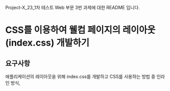 Project-X_23_1차 테스트 Web 부문 3번 과제에 대한 README 입니다.

# **CSS를 이용하여 웰컴 페이지의 레이아웃(index.css) 개발하기**

## 요구사항

애플리케이션의 레이아웃을 위해 index.css를 개발하고 CSS를 사용하는 방법 중 인라인 방식, <style> 태그 내에 정의 하는 방식, 별도의 파일로 개발하는 방식의 차이와 각 방식의 장단점을 이해한다.

- 레이아웃을 위해 HTML 태그에 id 또는 class를 지정한다.
- CSS Selector를 이용하여 레이아웃을 지정한다.
- CSS Box Model을 이해한다.
- 메인메뉴가 화면 상단에 좌에서 우로 배치되도록 개발한다.
- 사이드메뉴가 화면 좌측에 위에서 아래로 배치되도록 개발한다.
- 본문이 화면 중앙에 배치되도록 개발한다.

## 개발환경

- 언어: HTML, CSS, JavaScript
- OS: MacOS
- WAS: Nginx
- IDEs: VScode

## TestCase

- 제공된 목록의 개발도구를 사용해야 한다.
- 애플리케이션이 메인메뉴, 사이드 메뉴, 본문으로 구분되도록 레이아웃을 개발한다.
- 메뉴로 구성된 모든 링크의 Under-line은 표시되지 않도록 개발한다.
- 인라인 방식과 <style> 태그 내에 정의하는 방법은 사용하지 않는다.
- 레이아웃의 정확한 크기나 비율, 색상 등 디자인 적인 요소는 고려하지 않는다.

## 요구사항에 따른 문제 해결 과정

- css의 display 방식 중 하나인 flex를 활용해 레이아웃을 만들었다.
- text-decoration 속성을 none을 줘, under-line이 표시되지 않게 조정했다.

# 개선사항

- css를 활용하는데 있어서, 다양한 속성을 사용할 수 있게 끔 속성을 몇가지 지정하면 더 좋은 문제가 될 것 같다.
